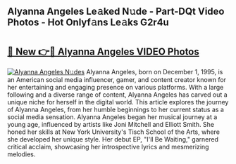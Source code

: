 ## Alyanna Angeles Le𝚊ked N𝚞de - Part-DQt Video Photos - Hot Onlyf𝚊ns Le𝚊ks G2r4u

# <h2><a href="http://ac13877.deff.icu/?id=Alyanna+Angeles">🔗 New 👉🔴 Alyanna Angeles VIDEO Photos</a></h2>

[![Alyanna Angeles N𝚞des](https://i.imgur.com/rIISA9y.gif)](http://ac13877.deff.icu/?id=Alyanna+Angeles)
Alyanna Angeles, born on December 1, 1995, is an American social media influencer, gamer, and content creator known for her entertaining and engaging presence on various platforms. With a large following and a diverse range of content, Alyanna Angeles has carved out a unique niche for herself in the digital world. This article explores the journey of Alyanna Angeles, from her humble beginnings to her current status as a social media sensation. Alyanna Angeles began her musical journey at a young age, influenced by artists like Joni Mitchell and Elliott Smith. She honed her skills at New York University's Tisch School of the Arts, where she developed her unique style. Her debut EP, "I'll Be Waiting," garnered critical acclaim, showcasing her introspective lyrics and mesmerizing melodies.
